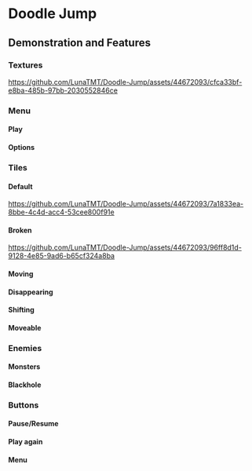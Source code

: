 # Doodle Jump

## Demonstration and Features

### Textures


https://github.com/LunaTMT/Doodle-Jump/assets/44672093/cfca33bf-e8ba-485b-97bb-2030552846ce




### Menu

#### Play

#### Options

### Tiles

#### Default
https://github.com/LunaTMT/Doodle-Jump/assets/44672093/7a1833ea-8bbe-4c4d-acc4-53cee800f91e

#### Broken
https://github.com/LunaTMT/Doodle-Jump/assets/44672093/96ff8d1d-9128-4e85-9ad6-b65cf324a8ba


#### Moving

#### Disappearing

#### Shifting

#### Moveable

### Enemies

#### Monsters

#### Blackhole

### Buttons

#### Pause/Resume

#### Play again

#### Menu



